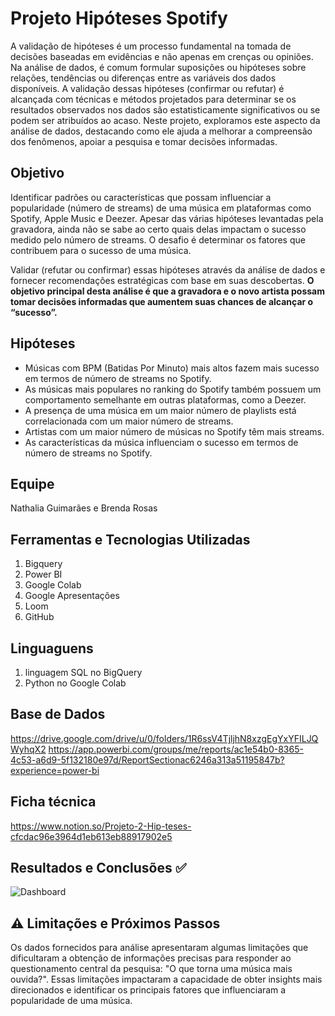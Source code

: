 # Projeto Hipóteses Spotify
A validação de hipóteses é um processo fundamental na tomada de decisões baseadas em evidências e não apenas em crenças ou opiniões. Na análise de dados, é comum formular suposições ou hipóteses sobre relações, tendências ou diferenças entre as variáveis dos dados disponíveis. A validação dessas hipóteses (confirmar ou refutar) é alcançada com técnicas e métodos projetados para determinar se os resultados observados nos dados são estatisticamente significativos ou se podem ser atribuídos ao acaso. Neste projeto, exploramos este aspecto da análise de dados, destacando como ele ajuda a melhorar a compreensão dos fenômenos, apoiar a pesquisa e tomar decisões informadas.

## Objetivo
Identificar padrões ou características que possam influenciar a popularidade (número de streams) de uma música em plataformas como Spotify, Apple Music e Deezer.  Apesar das várias hipóteses levantadas pela gravadora, ainda não se sabe ao certo quais delas impactam o sucesso medido pelo número de streams. O desafio é determinar os fatores que contribuem para o sucesso de uma música.

Validar (refutar ou confirmar) essas hipóteses através da análise de dados e fornecer recomendações estratégicas com base em suas descobertas. **O objetivo principal desta análise é que a gravadora e o novo artista possam tomar decisões informadas que aumentem suas chances de alcançar o “sucesso”.**

## Hipóteses
- Músicas com BPM (Batidas Por Minuto) mais altos fazem mais sucesso em termos de número de streams no Spotify.    
- As músicas mais populares no ranking do Spotify também possuem um comportamento semelhante em outras plataformas, como a Deezer.    
- A presença de uma música em um maior número de playlists está correlacionada com um maior número de streams.    
- Artistas com um maior número de músicas no Spotify têm mais streams.    
- As características da música influenciam o sucesso em termos de número de streams no Spotify.

## Equipe
Nathalia Guimarães e Brenda Rosas

## Ferramentas e Tecnologias Utilizadas
1. Bigquery 
2. Power BI 
3. Google Colab
4. Google Apresentações
5. Loom
6. GitHub

## Linguaguens 
1. linguagem SQL no BigQuery 
2. Python no Google Colab

## Base de Dados
https://drive.google.com/drive/u/0/folders/1R6ssV4TjljhN8xzgEgYxYFILJQWyhqX2
https://app.powerbi.com/groups/me/reports/ac1e54b0-8365-4c53-a6d9-5f132180e97d/ReportSectionac6246a313a51195847b?experience=power-bi

## Ficha técnica
https://www.notion.so/Projeto-2-Hip-teses-cfcdac96e3964d1eb613eb88917902e5

## Resultados e Conclusões ✅
![Dashboard](file:///C:/Users/ACER/Desktop/dashboard_hipoteses.png)

## ⚠️ Limitações e Próximos Passos
Os dados fornecidos para análise apresentaram algumas limitações que dificultaram a obtenção de informações precisas para responder ao questionamento central da pesquisa: "O que torna uma música mais ouvida?". Essas limitações impactaram a capacidade de obter insights mais direcionados e identificar os principais fatores que influenciaram a popularidade de uma música.  


   

  
